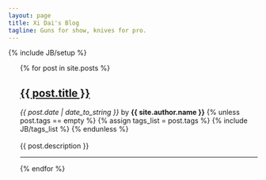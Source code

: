 ```yaml
---
layout: page
title: Xi Dai's Blog
tagline: Guns for show, knives for pro.
---
```

{% include JB/setup %}
<ul class="posts">
  {% for post in site.posts %}
    <div>
     <h2><a href="{{ BASE_PATH }}{{ post.url }}">{{ post.title }}</a></h2>
     <div><em>{{ post.date | date_to_string }} </em>
          by <strong>{{ site.author.name }}</strong>
          {% unless post.tags == empty %}
            <span class="tag_box inline">
            {% assign tags_list = post.tags %}
            {% include JB/tags_list %}
            </span>
          {% endunless %} 
      </div><br>
     <div>{{ post.description }}</div>
   </div>
   <hr>
  {% endfor %}
</ul>


